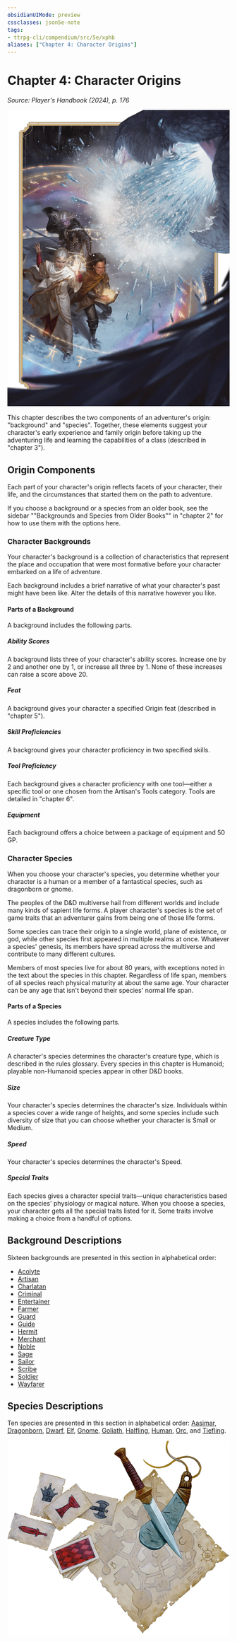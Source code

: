 ```yaml
---
obsidianUIMode: preview
cssclasses: json5e-note
tags:
- ttrpg-cli/compendium/src/5e/xphb
aliases: ["Chapter 4: Character Origins"]
---
```

# Chapter 4: Character Origins
*Source: Player's Handbook (2024), p. 176* 

![Not even a white dragon's ...](Misc%20Files/CLI/compendium/books/players-handbook-2024/img/127-05-001-laeral-drizzt-vajra.webp#center "Not even a white dragon's wrath can chill these heroes of the Forgotten Realms: Laeral Silverhand, Drizzt Do'Urden, and Vajra Safahr")

This chapter describes the two components of an adventurer's origin: "background" and "species". Together, these elements suggest your character's early experience and family origin before taking up the adventuring life and learning the capabilities of a class (described in "chapter 3").

## Origin Components

Each part of your character's origin reflects facets of your character, their life, and the circumstances that started them on the path to adventure.

If you choose a background or a species from an older book, see the sidebar ""Backgrounds and Species from Older Books"" in "chapter 2" for how to use them with the options here.

### Character Backgrounds

Your character's background is a collection of characteristics that represent the place and occupation that were most formative before your character embarked on a life of adventure.

Each background includes a brief narrative of what your character's past might have been like. Alter the details of this narrative however you like.

#### Parts of a Background

A background includes the following parts.

##### Ability Scores

A background lists three of your character's ability scores. Increase one by 2 and another one by 1, or increase all three by 1. None of these increases can raise a score above 20.

##### Feat

A background gives your character a specified Origin feat (described in "chapter 5").

##### Skill Proficiencies

A background gives your character proficiency in two specified skills.

##### Tool Proficiency

Each background gives a character proficiency with one tool—either a specific tool or one chosen from the Artisan's Tools category. Tools are detailed in "chapter 6".

##### Equipment

Each background offers a choice between a package of equipment and 50 GP.

### Character Species

When you choose your character's species, you determine whether your character is a human or a member of a fantastical species, such as dragonborn or gnome.

The peoples of the D&D multiverse hail from different worlds and include many kinds of sapient life forms. A player character's species is the set of game traits that an adventurer gains from being one of those life forms.

Some species can trace their origin to a single world, plane of existence, or god, while other species first appeared in multiple realms at once. Whatever a species' genesis, its members have spread across the multiverse and contribute to many different cultures.

Members of most species live for about 80 years, with exceptions noted in the text about the species in this chapter. Regardless of life span, members of all species reach physical maturity at about the same age. Your character can be any age that isn't beyond their species' normal life span.

#### Parts of a Species

A species includes the following parts.

##### Creature Type

A character's species determines the character's creature type, which is described in the rules glossary. Every species in this chapter is Humanoid; playable non-Humanoid species appear in other D&D books.

##### Size

Your character's species determines the character's size. Individuals within a species cover a wide range of heights, and some species include such diversity of size that you can choose whether your character is Small or Medium.

##### Speed

Your character's species determines the character's Speed.

##### Special Traits

Each species gives a character special traits—unique characteristics based on the species' physiology or magical nature. When you choose a species, your character gets all the special traits listed for it. Some traits involve making a choice from a handful of options.

## Background Descriptions

Sixteen backgrounds are presented in this section in alphabetical order:

- [Acolyte](Misc%20Files/CLI/compendium/backgrounds/acolyte-xphb.md)  
- [Artisan](Misc%20Files/CLI/compendium/backgrounds/artisan-xphb.md)  
- [Charlatan](Misc%20Files/CLI/compendium/backgrounds/charlatan-xphb.md)  
- [Criminal](Misc%20Files/CLI/compendium/backgrounds/criminal-xphb.md)  
- [Entertainer](Misc%20Files/CLI/compendium/backgrounds/entertainer-xphb.md)  
- [Farmer](Misc%20Files/CLI/compendium/backgrounds/farmer-xphb.md)  
- [Guard](Misc%20Files/CLI/compendium/backgrounds/guard-xphb.md)  
- [Guide](Misc%20Files/CLI/compendium/backgrounds/guide-xphb.md)  
- [Hermit](Misc%20Files/CLI/compendium/backgrounds/hermit-xphb.md)  
- [Merchant](Misc%20Files/CLI/compendium/backgrounds/merchant-xphb.md)  
- [Noble](Misc%20Files/CLI/compendium/backgrounds/noble-xphb.md)  
- [Sage](Misc%20Files/CLI/compendium/backgrounds/sage-xphb.md)  
- [Sailor](Misc%20Files/CLI/compendium/backgrounds/sailor-xphb.md)  
- [Scribe](Misc%20Files/CLI/compendium/backgrounds/scribe-xphb.md)  
- [Soldier](Misc%20Files/CLI/compendium/backgrounds/soldier-xphb.md)  
- [Wayfarer](Misc%20Files/CLI/compendium/backgrounds/wayfarer-xphb.md)  

## Species Descriptions

Ten species are presented in this section in alphabetical order: [Aasimar](Misc%20Files/CLI/compendium/races/aasimar-xphb.md), [Dragonborn](Misc%20Files/CLI/compendium/races/dragonborn-xphb.md), [Dwarf](Misc%20Files/CLI/compendium/races/dwarf-xphb.md), [Elf](Misc%20Files/CLI/compendium/races/elf-xphb.md), [Gnome](Misc%20Files/CLI/compendium/races/gnome-xphb.md), [Goliath](Misc%20Files/CLI/compendium/races/goliath-xphb.md), [Halfling](Misc%20Files/CLI/compendium/races/halfling-xphb.md), [Human](Misc%20Files/CLI/compendium/races/human-xphb.md), [Orc](Misc%20Files/CLI/compendium/races/orc-xphb.md), and [Tiefling](Misc%20Files/CLI/compendium/races/tiefling-xphb.md).

![](Misc%20Files/CLI/compendium/books/players-handbook-2024/img/153-05-027-map-decoration.webp#center)